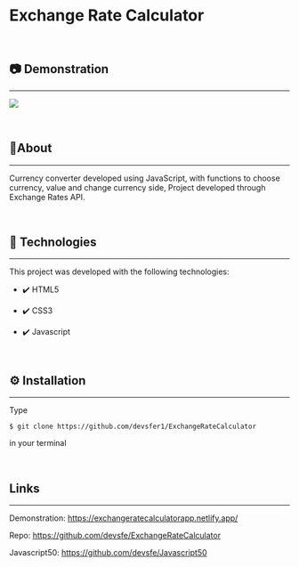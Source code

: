 # Exchange Rate Calculator
<br>
<h2>📷 Demonstration</h2>
<hr>
<p>
    <img src="https://user-images.githubusercontent.com/58652794/105563400-ae41e480-5cfc-11eb-9608-9d53b3c8de62.gif">
</p>
<br>
<h2>📖About</h2>
<hr>
<p>Currency converter developed using JavaScript, with functions to choose currency, value and change currency side, Project developed through Exchange Rates API.</p>
<br>
<h2>🚀 Technologies</h2>
<hr>
<p>This project was developed with the following technologies:</p>
<ul>
    <li><p>✔️ HTML5</p></li>
    <li><p>✔️ CSS3</p></li>
    <li><p>✔️ Javascript</p></li>
</ul>
<br>
<h2>⚙️ Installation</h2>
<hr>
<p>Type <pre><code>$ git clone https://github.com/devsfer1/ExchangeRateCalculator</code></pre> in your terminal</p>
<br>
<h2>Links</h2>
<hr>
<p>Demonstration: <a href="https://exchangeratecalculatorapp.netlify.app/">https://exchangeratecalculatorapp.netlify.app/ </a></p>
<p>Repo: <a href="https://github.com/devsfe/ExchangeRateCalculator">https://github.com/devsfe/ExchangeRateCalculator </a></p>
<p>Javascript50: <a href="https://github.com/devsfe/Javascript50">https://github.com/devsfe/Javascript50 </a></p>
